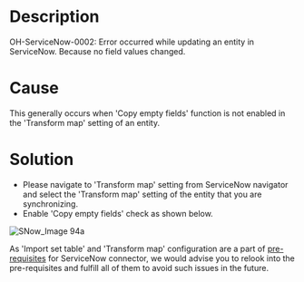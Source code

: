 # Description
OH-ServiceNow-0002: Error occurred while updating an entity in ServiceNow. Because no field values changed.

# Cause

This generally occurs when 'Copy empty fields' function is not enabled in the 'Transform map' setting of an entity.

# Solution

* Please navigate to 'Transform map' setting from ServiceNow navigator and select the 'Transform map' setting of the entity that you are synchronizing.
* Enable 'Copy empty fields' check as shown below.

![SNow_Image 94a](../assets/SNow_Image_94a.png)

As 'Import set table' and 'Transform map' configuration are a part of [pre-requisites](../connectors/servicenow.md#prerequisites) for ServiceNow connector, we would advise you to relook into the pre-requisites and fulfill all of them to avoid such issues in the future.
